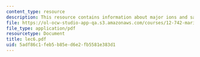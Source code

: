 ```yaml
---
content_type: resource
description: This resource contains information about major ions and salinity.
file: https://ol-ocw-studio-app-qa.s3.amazonaws.com/courses/12-742-marine-chemistry-fall-2006/5adf86c1feb5b85ed6e2fb5581e383d1_lec6.pdf
file_type: application/pdf
resourcetype: Document
title: lec6.pdf
uid: 5adf86c1-feb5-b85e-d6e2-fb5581e383d1
---
```

